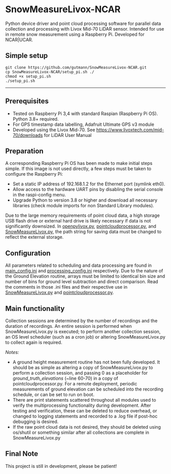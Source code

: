 # SnowMeasureLivox-NCAR
Python device driver and point cloud processing software for parallel data collection and processing with Livox Mid-70 LiDAR sensor. Intended for use in remote snow measurement using a Raspberry Pi. Developed for NCAR|UCAR.

## Simple setup
```
git clone https://github.com/gutmann/SnowMeasureLivox-NCAR.git
cp SnowMeasureLivox-NCAR/setup_pi.sh ./
chmod +x setup_pi.sh
./setup_pi.sh
```

<hr>

## Prerequisites
* Tested on Raspberry Pi 3,4 with standard Raspian (Raspberry Pi OS). Python 3.8+ required.
* For GPS timestamp data labelling, Adafruit Ultimate GPS v3 module
* Developed using the Livox Mid-70. See https://www.livoxtech.com/mid-70/downloads for LiDAR User Manual

## Preparation
A corresponding Raspberry Pi OS has been made to make initial steps simple. If this image is not used directly, a few steps must be taken to configure the Raspberry Pi:
- Set a static IP address of 192.168.1.2 for the Ethernet port (symlink eth0).
- Allow access to the hardware UART pins by disabling the serial console in the raspi-config menu.
- Upgrade Python to version 3.8 or higher and download all necessary libraries (check module imports for non Standard Library modules).

Due to the large memory requirements of point cloud data, a high storage USB flash drive or external hard drive is likely necessary if data is not significantly downsized. In [openpylivox.py](./src/openpylivox.py), [pointcloudprocessor.py](./src/pointcloudprocessor.py), and [SnowMeasureLivox.py](./SnowMeasureLivox.py), the path string for saving data must be changed to reflect the external storage.

## Configuration
All parameters related to scheduling and data processing are found in [main_config.ini](./config/main_config.ini) and [processing_config.ini](./config/processing_config.ini) respectively. Due to the nature of the Ground Elevation routine, arrays must be limited to identical bin size and number of bins for ground level subtraction and direct comparison. Read the comments in those .ini files and their respective use in [SnowMeasureLivox.py](./SnowMeasureLivox.py) and
[pointcloudprocessor.py](./src/pointcloudprocessor.py).

## Main functionality
Collection sessions are determined by the number of recordings and the duration of recordings. An entire session is performed when SnowMeasureLivox.py is executed; to perform another collection session, an OS level scheduler (such as a cron job) or altering SnowMeasureLivox.py to collect again is required.

*Notes:*
- A ground height measurement routine has not been fully developed. It should be as simple as altering a copy of SnowMeasureLivox.py to perform a collection session, and passing 0 as a placeholder for *ground_truth_elevations* (~line 60-70) in a copy of pointcloudprocessor.py. For a remote deployment, periodic measurements of ground elevation can be scheduled into the recording schedule, or can be set to run on boot.
- There are print statements scattered throughout all modules used to verify the multiprocessing functionality during development. After testing and verification, these can be deleted to reduce overhead, or changed to logging statements and recorded to a .log file if post-hoc debugging is desired.
- If the raw point cloud data is not desired, they should be deleted using os/shutil or something similar after all collections are complete in SnowMeasureLivox.py

## Final Note
This project is still in development, please be patient!
